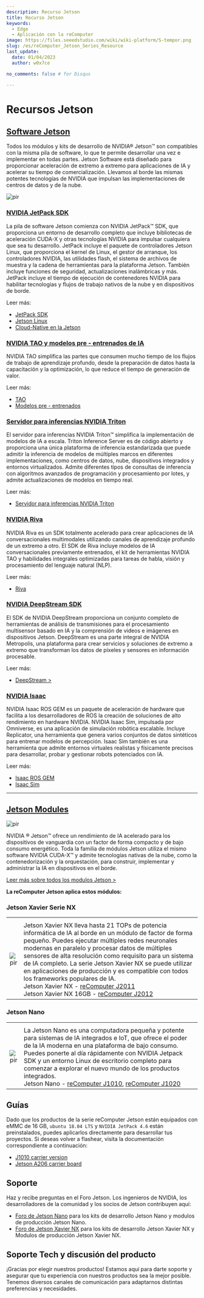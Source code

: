 ```yaml
---
description: Recurso Jetson
title: Recurso Jetson
keywords:
  - Edge
  - Aplicación con la reComputer
image: https://files.seeedstudio.com/wiki/wiki-platform/S-tempor.png
slug: /es/reComputer_Jetson_Series_Resource
last_update:
  date: 01/04/2023
  author: w0x7ce

no_comments: false # for Disqus

---
```


# Recursos Jetson

## [Software Jetson](https://developer.nvidia.com/embedded/develop/software)

Todos los módulos y kits de desarrollo de NVIDIA® Jetson™ son compatibles con la misma pila de software, lo que te permite desarrollar una vez e implementar en todas partes. Jetson Software está diseñado para proporcionar aceleración de extremo a extremo para aplicaciones de IA y acelerar su tiempo de comercialización. Llevamos al borde las mismas potentes tecnologías de NVIDIA que impulsan las implementaciones de centros de datos y de la nube.

<p style={{textAlign: 'center'}}><img src="https://files.seeedstudio.com/wiki/recomputerzhongwen/rewendang.png" alt="pir" width={800} height="auto" /></p>

### [NVIDIA JetPack SDK](https://developer.nvidia.com/embedded/jetpack)

La pila de software Jetson comienza con NVIDIA JetPack™ SDK, que proporciona un entorno de desarrollo completo que incluye bibliotecas de aceleración CUDA-X y otras tecnologías NVIDIA para impulsar cualquiera que sea tu desarrollo. JetPack incluye el paquete de controladores Jetson Linux, que proporciona el kernel de Linux, el gestor de arranque, los controladores NVIDIA, las utilidades flash, el sistema de archivos de muestra y la cadena de herramientas para la plataforma Jetson. También incluye funciones de seguridad, actualizaciones inalámbricas y más. JetPack incluye el tiempo de ejecución de contenedores NVIDIA para habilitar tecnologías y flujos de trabajo nativos de la nube y en dispositivos de borde.

Leer más:

- [JetPack SDK](https://developer.nvidia.com/embedded/jetpack)
- [Jetson Linux](https://developer.nvidia.com/embedded/linux-tegra)
- [Cloud-Native en la Jetson](https://developer.nvidia.com/embedded/jetson-cloud-native)

### [NVIDIA TAO y modelos pre - entrenados de IA](https://developer.nvidia.com/tao)

NVIDIA TAO simplifica las partes que consumen mucho tiempo de los flujos de trabajo de aprendizaje profundo, desde la preparación de datos hasta la capacitación y la optimización, lo que reduce el tiempo de generación de valor.

Leer más:

- [TAO](https://developer.nvidia.com/tao)
- [Modelos pre - entrenados](https://developer.nvidia.com/tao-toolkit)

### [Servidor para inferencias NVIDIA Triton](https://developer.nvidia.com/nvidia-triton-inference-server)

El servidor para inferencias NVIDIA Triton™ simplifica la implementación de modelos de IA a escala. Triton Inference Server es de código abierto y proporciona una única plataforma de inferencia estandarizada que puede admitir la inferencia de modelos de múltiples marcos en diferentes implementaciones, como centros de datos, nube, dispositivos integrados y entornos virtualizados. Admite diferentes tipos de consultas de inferencia con algoritmos avanzados de programación y procesamiento por lotes, y admite actualizaciones de modelos en tiempo real.

Leer más:

- [Servidor para inferencias NVIDIA Triton](https://developer.nvidia.com/nvidia-triton-inference-server)

### [NVIDIA Riva](https://developer.nvidia.com/riva)

NVIDIA Riva es un SDK totalmente acelerado para crear aplicaciones de IA conversacionales multimodales utilizando canales de aprendizaje profundo de un extremo a otro. El SDK de Riva incluye modelos de IA conversacionales previamente entrenados, el kit de herramientas NVIDIA TAO y habilidades integrales optimizadas para tareas de habla, visión y procesamiento del lenguaje natural (NLP).

Leer más:

- [Riva](https://developer.nvidia.com/riva)

### [NVIDIA DeepStream SDK](https://developer.nvidia.com/deepstream-sdk)

El SDK de NVIDIA DeepStream proporciona un conjunto completo de herramientas de análisis de transmisiones para el procesamiento multisensor basado en IA y la comprensión de videos e imágenes en dispositivos Jetson. DeepStream es una parte integral de NVIDIA Metropolis, una plataforma para crear servicios y soluciones de extremo a extremo que transforman los datos de píxeles y sensores en información procesable.

Leer más:

- [DeepStream >](https://developer.nvidia.com/deepstream-sdk)

### [NVIDIA Isaac](https://developer.nvidia.com/isaac-sdk)

NVIDIA Isaac ROS GEM es un paquete de aceleración de hardware que facilita a los desarrolladores de ROS la creación de soluciones de alto rendimiento en hardware NVIDIA. NVIDIA Isaac Sim, impulsada por Omniverse, es una aplicación de simulación robótica escalable. Incluye Replicator, una herramienta que genera varios conjuntos de datos sintéticos para entrenar modelos de percepción. Isaac Sim también es una herramienta que admite entornos virtuales realistas y físicamente precisos para desarrollar, probar y gestionar robots potenciados con IA.

Leer más:

- [Isaac ROS GEM](https://developer.nvidia.com/isaac-ros-gems)
- [Isaac Sim](https://developer.nvidia.com/isaac-sim)

---

## [Jetson Modules](https://developer.nvidia.com/embedded/jetson-modules)

<p style={{textAlign: 'center'}}><img src="https://files.seeedstudio.com/wiki/recomputerzhongwen/rewendang2.png" alt="pir" width={500} height="auto" /></p>

NVIDIA ® Jetson™ ofrece un rendimiento de IA acelerado para los dispositivos de vanguardia con un factor de forma compacto y de bajo consumo energético. Toda la familia de módulos Jetson utiliza el mismo software NVIDIA CUDA-X™ y admite tecnologías nativas de la nube, como la contenedorización y la orquestación, para construir, implementar y administrar la IA en dispositivos en el borde.

[Leer más sobre todos los modulos Jetson >](https://developer.nvidia.com/embedded/jetson-modules)

**La reComputer Jetson aplica estos módulos:**

### Jetson Xavier Serie NX

<table align="center">
  <tbody><tr>
      <th align="center" />
      <th align="center" />
    </tr>
    <tr>
      <td align="center"><p style={{textAlign: 'center'}}><img src="https://files.seeedstudio.com/wiki/recomputerzhongwen/rewendang3.jpg" alt="pir" width={300} height="auto" /></p></td>
      <td align="left">Jetson Xavier NX lleva hasta 21 TOPs de potencia informática de IA al borde en un módulo de factor de forma pequeño. Puedes ejecutar múltiples redes neuronales modernas en paralelo y procesar datos de múltiples sensores de alta resolución como requisito para un sistema de IA completo. La serie Jetson Xavier NX se puede utilizar en aplicaciones de producción y es compatible con todos los frameworks populares de IA.<br /> Jetson Xavier NX - <a href="https://www.seeedstudio.com/Jetson-20-1-H1-p-5328.html">reComputer J2011</a><br /> Jetson Xavier NX 16GB - <a href="https://www.seeedstudio.com/Jetson-20-1-H2-p-5329.html">reComputer J2012</a></td>
    </tr>
  </tbody>
</table>

### Jetson Nano

<table align="center">
  <tbody><tr>
      <th align="center" />
      <th align="center" />
    </tr>
    <tr>
      <td align="center"><p style={{textAlign: 'center'}}><img src="https://files.seeedstudio.com/wiki/recomputerzhongwen/rewendang4.jpg" alt="pir" width={300} height="auto" /></p></td>
      <td align="left">La Jetson Nano es una computadora pequeña y potente para sistemas de IA integrados e IoT, que ofrece el poder de la IA moderna en una plataforma de bajo consumo. Puedes ponerte al día rápidamente con NVIDIA Jetpack SDK y un entorno Linux de escritorio completo para comenzar a explorar el nuevo mundo de los productos integrados.<br /> Jetson Nano - <a href="https://www.seeedstudio.com/Jetson-10-1-A0-p-5336.html">reComputer J1010</a>, <a href="https://www.seeedstudio.com/Jetson-10-1-H0-p-5335.html">reComputer J1020</a></td>
    </tr>
  </tbody>
</table>

## Guías

Dado que los productos de la serie reComputer Jetson están equipados con eMMC de 16 GB, `ubuntu 18.04 LTS` y `NVIDIA JetPack 4.6` están preinstalados, puedes aplicarlos directamente para desarrollar tus proyectos. Si deseas volver a flashear, visita la documentación correspondiente a continuación:

- [J1010 carrier version](https://wiki.seeedstudio.com/reComputer_J1010_J101_Flash_Jetpack/)
- [Jetson A206 carrier board](https://wiki.seeedstudio.com/reComputer_J1020_A206_Flash_JetPack/)

## Soporte

Haz y recibe preguntas en el Foro Jetson. Los ingenieros de NVIDIA, los desarrolladores de la comunidad y los socios de Jetson contribuyen aquí:

- [Foro de Jetson Nano](https://forums.developer.nvidia.com/c/agx-autonomous-machines/jetson-embedded-systems/jetson-nano) para los kits de desarrollo Jetson Nano y modulos de producción Jetson Nano.
- [Foro de Jetson Xavier NX](https://forums.developer.nvidia.com/c/agx-autonomous-machines/jetson-embedded-systems/jetson-xavier-nx) para los kits de desarrollo Jetson Xavier NX y Modulos de producción Jetson Xavier NX.

## Soporte Tech y discusión del producto

¡Gracias por elegir nuestros productos! Estamos aquí para darte soporte y asegurar que tu experiencia con nuestros productos sea la mejor posible. Tenemos diversos canales de comunicación para adaptarnos distintas preferencias y necesidades.

<div class="button_tech_support_container">
<a href="https://forum.seeedstudio.com/" class="button_forum"></a> 
<a href="https://www.seeedstudio.com/contacts" class="button_email"></a>
</div>

<div class="button_tech_support_container">
<a href="https://discord.gg/eWkprNDMU7" class="button_discord"></a> 
<a href="https://github.com/Seeed-Studio/wiki-documents/discussions/69" class="button_discussion"></a>
</div>

